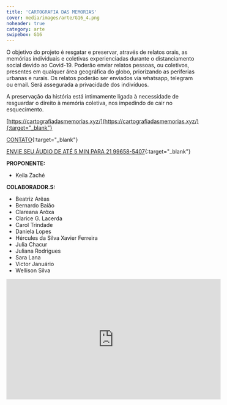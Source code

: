 ```yaml
---
title: 'CARTOGRAFIA DAS MEMORIAS' 
cover: media/images/arte/G16_4.png
noheader: true
category: arte
swipebox: G16
---
```

  
O objetivo do projeto é resgatar e preservar, através de relatos orais, as memórias individuais e coletivas experienciadas durante o distanciamento social devido ao Covid-19. Poderão enviar relatos pessoas, ou coletivos, presentes em qualquer área geográfica do globo, priorizando as periferias urbanas e rurais. Os relatos poderão ser enviados via whatsapp, telegram ou email. Será assegurada a privacidade dos indivíduos.

A preservação da história está intimamente ligada à necessidade de resguardar o direito à memória coletiva, nos impedindo de cair no esquecimento.

[https://cartografiadasmemorias.xyz/](https://cartografiadasmemorias.xyz/){:target="_blank"}
  
[CONTATO](mailto:cartografiadasmemorias@gmail.com){:target="_blank"}

[ENVIE SEU ÁUDIO DE ATÉ 5 MIN PARA 21 99658-5407](https://bit.ly/3eT5VTn){:target="_blank"}  
   
**PROPONENTE:**
* Keila Zaché

**COLABORADOR.S:**  
* Beatriz Arêas
* Bernardo Baião
* Clareana Arôxa
* Clarice G. Lacerda
* Carol Trindade
* Daniela Lopes
* Hércules da Silva Xavier Ferreira
* Julia Chacur
* Juliana Rodrigues
* Sara Lana
* Victor Januário
* Wellison Silva

<div class="video-wrapper video-wrapper-16x9">
<iframe width="560" height="315" src="https://www.youtube.com/embed/-nLSYo4zCgE" frameborder="0" allow="accelerometer; autoplay; encrypted-media; gyroscope; picture-in-picture" allowfullscreen></iframe>
</div>
